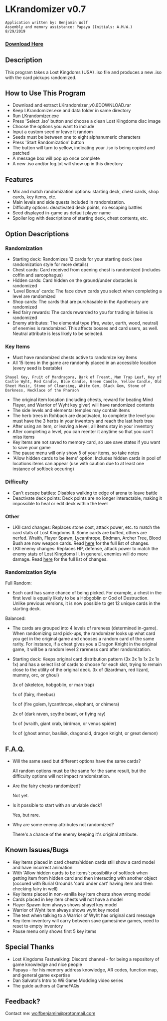 # LKrandomizer v0.7
~~~
Application written by: Benjamin Wolf
Assembly and memory assistance: Papaya (Initials: A.M.W.)
8/29/2019
~~~
### [Download Here](https://github.com/BenjWolf/LKrandomizer/releases/download/v0.7/LKrandomizer_v0.7DOWNLOAD.rar)
## Description

This program takes a Lost Kingdoms (USA) .iso file and produces a new .iso with the card pickups randomized.

## How to Use This Program

* Download and extract LKrandomizer_v0.6DOWNLOAD.rar
* Keep LKrandomizer.exe and data folder in same directory
* Run LKrandomizer.exe
* Press 'Select .iso' button and choose a clean Lost Kingdoms disc image
* Choose the options you want to include
* Input a custom seed or leave it random
* Seeds must be between one to eight alphanumeric characters
* Press 'Start Randomization' button
* The button will turn to yellow, indicating your .iso is being copied and patched
* A message box will pop up once complete
* A new .iso and/or log.txt will show up in this directory

## Features

* Mix and match randomization options: starting deck, chest cards, shop cards, key items, etc.
* Main levels and side quests included in randomization.
* Difficulty options: deactivated deck points, no escaping battles
* Seed displayed in-game as default player name
* Spoiler log with descriptions of starting deck, chest contents, etc.

## Option Descriptions

### Randomization

* Starting deck: Randomizes 12 cards for your starting deck (see randomization style for more details)
* Chest cards: Card received from opening chest is randomized (includes coffin and sarcophagus)
* Hidden cards: Card hidden on the ground/under obstacles is randomized
* 'Level Bonus' cards: The face down cards you select when completing a level are randomized
* Shop cards: The cards that are purchasable in the Apothecary are randomized
* Red fairy rewards: The cards rewarded to you for trading in fairies is randomized
* Enemy attributes: The elemental type (fire, water, earth, wood, neutral) of enemies is randomized. This affects bosses and card users, as well. Neutral attribute is less likely to be selected.

### Key Items

* Must have randomized chests active to randomize key items
* All 15 items in the game are randomly placed in an accessible location (every seed is beatable)
~~~
Shayel Key, Fruit of Mandragora, Bark of Treant, Man Trap Leaf, Key of Castle Wyht, Red Candle, Blue Candle, Green Candle, Yellow Candle, Old Sheet Music, Stone of Cleansing, White Gem, Black Gem, Stone of Darkness, Necklace of the Pharaoh
~~~
* The original item location (including chests, reward for beating Mind Flayer, and Warrior of Wyht key giver) will have randomized contents
* The side levels and elemental temples may contain items
* The herb trees in Rohbach are deactivated, to complete the level you must have the 3 herbs in your inventory and reach the last herb tree
* After using an item, or leaving a level, all items stay in your inventory
* After completing a level, you can reenter it anytime so that you can't miss items
* Key items are not saved to memory card, so use save states if you want to save your game
* The pause menu will only show 5 of your items, so take notes
* 'Allow hidden cards to be items' option: Includes hidden cards in pool of locations items can appear (use with caution due to at least one instance of softlock occuring)

### Difficulty

* Can't escape battles: Disables walking to edge of arena to leave battle
* Deactivate deck points: Deck points are no longer interactable, making it impossible to heal or edit deck within the level

### Other

* LKII card changes: Replaces stone cost, attack power, etc. to match the card stats of Lost Kingdoms II. Some cards are buffed, others are nerfed. Wraith, Flayer Spawn, Lycanthrope, Birdman, Archer Tree, Blood Bush are now weapon cards. Read [here](https://github.com/BenjWolf/LKrandomizer/blob/master/lk2cardChanges.txt) for the full list of changes.
* LKII enemy changes: Replaces HP, defense, attack power to match the enemy stats of Lost Kingdoms II. In general, enemies will do more damage. Read [here](https://github.com/BenjWolf/LKrandomizer/blob/master/lk2enemyChanges.txt) for the full list of changes.

### Randomization Style

Full Random:
* Each card has same chance of being picked. For example, a chest in the first level is equally likely to be a Hobgoblin or God of Destruction. Unlike previous versions, it is now possible to get 12 unique cards in the starting deck. 

Balanced:
* The cards are grouped into 4 levels of rareness (determined in-game). When randomizing card pick-ups, the randomizer looks up what card you get in the original game and chooses a random card of the same rarity. For instance, if a chest gives you a Dragon Knight in the original game, it will be a random level 2 rareness card after randomization.
* Starting deck: Keeps original card distribution pattern (3x 3x 1x 1x 2x 1x 1x) and has a select list of cards to choose for each slot, trying to remain close to the utility of the original deck.
  3x of (lizardman, red lizard, mummy, orc, or ghoul)
  
  3x of (skeleton, hobgoblin, or man trap)
  
  1x of (fairy, rheebus)
  
  1x of (fire golem, lycanthrope, elephant, or chimera)
  
  2x of (dark raven, scythe beast, or flying ray)
  
  1x of (wraith, giant crab, birdman, or venus spider)
  
  1x of (ghost armor, basilisk, dragonoid, dragon knight, or great demon)

## F.A.Q.

* Will the same seed but different options have the same cards?

  All random options must be the same for the same result, but the difficulty options will not impact randomization.
  
* Are the fairy chests randomized?

  Not yet.
  
* Is it possible to start with an unviable deck?

  Yes, but rare.
  
* Why are some enemy attributes not randomized?

  There's a chance of the enemy keeping it's original attribute.

## Known Issues/Bugs

* Key items placed in card chests/hidden cards still show a card model and have incorrect animation
* With 'Allow hidden cards to be items': possibility of softlock when getting item from hidden card and then interacting with another object (occured with Burial Grounds 'card under cart' having item and then checking fairy in well) 
* Key items placed in non-vanilla key item chests show wrong model
* Cards placed in key item chests will not have a model
* Flayer Spawn item always shows shayel key model
* Warrior of Wyht item always shows wyht key model 
* The text when talking to a Warrior of Wyht has original card message
* Key item inventory will carry between save games/new games, need to reset to empty inventory
* Pause menu only shows first 5 key items

## Special Thanks

* Lost Kingdoms Fastwalking: Discord channel - for being a repository of game knowledge and nice people
* Papaya - for his memory address knowledge, AR codes, function map, and general game expertise
* Dan Salvato's Intro to Wii Game Modding video series
* The guide authors at GameFAQs

## Feedback?

Contact me:
wolfbenjamin@protonmail.com
